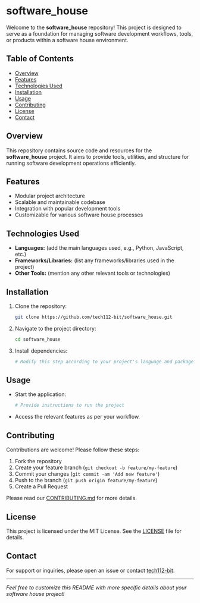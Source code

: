# software_house

Welcome to the **software_house** repository! This project is designed to serve as a foundation for managing software development workflows, tools, or products within a software house environment.

## Table of Contents

- [Overview](#overview)
- [Features](#features)
- [Technologies Used](#technologies-used)
- [Installation](#installation)
- [Usage](#usage)
- [Contributing](#contributing)
- [License](#license)
- [Contact](#contact)

## Overview

This repository contains source code and resources for the **software_house** project. It aims to provide tools, utilities, and structure for running software development operations efficiently.

## Features

- Modular project architecture
- Scalable and maintainable codebase
- Integration with popular development tools
- Customizable for various software house processes

## Technologies Used

- **Languages:** (add the main languages used, e.g., Python, JavaScript, etc.)
- **Frameworks/Libraries:** (list any frameworks/libraries used in the project)
- **Other Tools:** (mention any other relevant tools or technologies)

## Installation

1. Clone the repository:
    ```bash
    git clone https://github.com/tech112-bit/software_house.git
    ```
2. Navigate to the project directory:
    ```bash
    cd software_house
    ```
3. Install dependencies:
    ```bash
    # Modify this step according to your project's language and package manager
    ```

## Usage

- Start the application:
    ```bash
    # Provide instructions to run the project
    ```
- Access the relevant features as per your workflow.

## Contributing

Contributions are welcome! Please follow these steps:

1. Fork the repository
2. Create your feature branch (`git checkout -b feature/my-feature`)
3. Commit your changes (`git commit -am 'Add new feature'`)
4. Push to the branch (`git push origin feature/my-feature`)
5. Create a Pull Request

Please read our [CONTRIBUTING.md](CONTRIBUTING.md) for more details.

## License

This project is licensed under the MIT License. See the [LICENSE](LICENSE) file for details.

## Contact

For support or inquiries, please open an issue or contact [tech112-bit](https://github.com/tech112-bit).

---

*Feel free to customize this README with more specific details about your software house project!*
